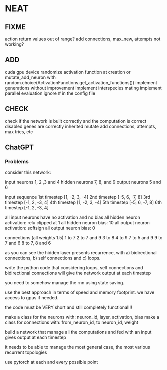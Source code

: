 # NEAT

## FIXME

action return values out of range?
add connections, max_new, attempts not working?

## ADD

cuda gpu device
randomize activation function at creation or mutate_add_neuron with random.choice(ActivationFunctions.get_activation_functions())
implement generations without improvement
implement interspecies mating
implement parallel evaluation
ignore # in the config file

## CHECK

check if the network is built correctly and the computation is correct
disabled genes are correctly inherited
mutate add connections, attempts, max tries, etc

## ChatGPT

### Problems

consider this network:

input neurons 1, 2 ,3 and 4
hidden neurons 7, 8, and 9
output neurons 5 and 6

input sequence
1st timestep [1, -2, 3, -4]
2nd timestep [-5, 6, -7, 8]
3rd timestep [-1, 2, -3, 4]
4th timestep [1, -2, 3, -4]
5th timestep [-5, 6, -7, 8]
6th timestep [-1, 2, -3, 4]

all input neurons have no activation and no bias
all hidden neuron activation: relu clipped at 1
all hidden neuron bias: 10
all output neuron activation: softsign
all output neuron bias: 0

connections (all weights 1.5)
1 to 7
2 to 7 and 9
3 to 8
4 to 9
7 to 5 and 9
9 to 7 and 6
8 to 7, 8 and 6

as you can see the hidden layer presents recurrence, with a) bidirectional connections, b) self connections and c) loops.

write the python code that considering loops, self connections and bidirectional connections will give the network output at each timestep

you need to somehow manage the rnn using state saving.

use the best approach in terms of speed and memory footprint. we have access to gpus if needed.

the code must be VERY short and still completely functional!!!

make a class for the neurons with: neuron_id, layer, activation, bias
make a class for connections with: from_neuron_id, to neuron_id, weight

build a network that manage all the computations and fed with an input gives output at each timestep

it needs to be able to manage the most general case, the most various recurrent topologies

use pytorch at each and every possible point
